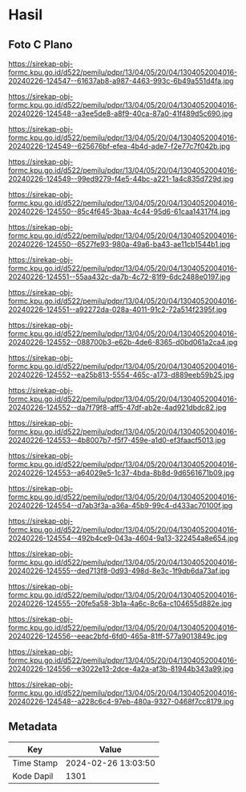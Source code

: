 # Hasil

## Foto C Plano

https://sirekap-obj-formc.kpu.go.id/d522/pemilu/pdpr/13/04/05/20/04/1304052004016-20240226-124547--61637ab8-a987-4463-993c-6b49a551d4fa.jpg

https://sirekap-obj-formc.kpu.go.id/d522/pemilu/pdpr/13/04/05/20/04/1304052004016-20240226-124548--a3ee5de8-a8f9-40ca-87a0-41f489d5c690.jpg

https://sirekap-obj-formc.kpu.go.id/d522/pemilu/pdpr/13/04/05/20/04/1304052004016-20240226-124549--625676bf-efea-4b4d-ade7-f2e77c7f042b.jpg

https://sirekap-obj-formc.kpu.go.id/d522/pemilu/pdpr/13/04/05/20/04/1304052004016-20240226-124549--99ed9279-f4e5-44bc-a221-1a4c835d729d.jpg

https://sirekap-obj-formc.kpu.go.id/d522/pemilu/pdpr/13/04/05/20/04/1304052004016-20240226-124550--85c4f645-3baa-4c44-95d6-61caa14317f4.jpg

https://sirekap-obj-formc.kpu.go.id/d522/pemilu/pdpr/13/04/05/20/04/1304052004016-20240226-124550--6527fe93-980a-49a6-ba43-ae11cb1544b1.jpg

https://sirekap-obj-formc.kpu.go.id/d522/pemilu/pdpr/13/04/05/20/04/1304052004016-20240226-124551--55aa432c-da7b-4c72-81f9-6dc2488e0197.jpg

https://sirekap-obj-formc.kpu.go.id/d522/pemilu/pdpr/13/04/05/20/04/1304052004016-20240226-124551--a92272da-028a-4011-91c2-72a514f2395f.jpg

https://sirekap-obj-formc.kpu.go.id/d522/pemilu/pdpr/13/04/05/20/04/1304052004016-20240226-124552--088700b3-e62b-4de6-8365-d0bd061a2ca4.jpg

https://sirekap-obj-formc.kpu.go.id/d522/pemilu/pdpr/13/04/05/20/04/1304052004016-20240226-124552--ea25b813-5554-465c-a173-d889eeb59b25.jpg

https://sirekap-obj-formc.kpu.go.id/d522/pemilu/pdpr/13/04/05/20/04/1304052004016-20240226-124552--da7f79f8-aff5-47df-ab2e-4ad921dbdc82.jpg

https://sirekap-obj-formc.kpu.go.id/d522/pemilu/pdpr/13/04/05/20/04/1304052004016-20240226-124553--4b8007b7-f5f7-459e-a1d0-ef3faacf5013.jpg

https://sirekap-obj-formc.kpu.go.id/d522/pemilu/pdpr/13/04/05/20/04/1304052004016-20240226-124553--a64029e5-1c37-4bda-8b8d-9d6561671b09.jpg

https://sirekap-obj-formc.kpu.go.id/d522/pemilu/pdpr/13/04/05/20/04/1304052004016-20240226-124554--d7ab3f3a-a36a-45b9-99c4-d433ac70100f.jpg

https://sirekap-obj-formc.kpu.go.id/d522/pemilu/pdpr/13/04/05/20/04/1304052004016-20240226-124554--492b4ce9-043a-4604-9a13-322454a8e654.jpg

https://sirekap-obj-formc.kpu.go.id/d522/pemilu/pdpr/13/04/05/20/04/1304052004016-20240226-124555--ded713f8-0d93-498d-8e3c-1f9db6da73af.jpg

https://sirekap-obj-formc.kpu.go.id/d522/pemilu/pdpr/13/04/05/20/04/1304052004016-20240226-124555--20fe5a58-3b1a-4a6c-8c6a-c104655d882e.jpg

https://sirekap-obj-formc.kpu.go.id/d522/pemilu/pdpr/13/04/05/20/04/1304052004016-20240226-124556--eeac2bfd-6fd0-465a-81ff-577a9013849c.jpg

https://sirekap-obj-formc.kpu.go.id/d522/pemilu/pdpr/13/04/05/20/04/1304052004016-20240226-124556--e3022e13-2dce-4a2a-af3b-81944b343a99.jpg

https://sirekap-obj-formc.kpu.go.id/d522/pemilu/pdpr/13/04/05/20/04/1304052004016-20240226-124548--a228c6c4-97eb-480a-9327-0468f7cc8179.jpg


## Metadata

| Key        | Value               |
| ---------- | ------------------- |
| Time Stamp | 2024-02-26 13:03:50 |
| Kode Dapil | 1301                |



